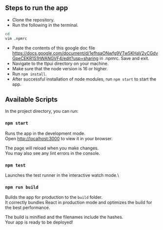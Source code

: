 ## Steps to run the app
- Clone the repository.
- Run the following in the terminal.
```bash
cd
vim .npmrc
```
- Paste the contents of this google doc file https://docs.google.com/document/d/1efhsaONwfg9VTw5KHaV2vCGdvGpeCEKR1S1hWANGVF4/edit?usp=sharing in .npmrc. Save and exit.
- Navigate to the ttpui directory on your machine.
- Make sure that the node version is 16 or higher. 
- Run `npm install`.
- After successful installation of node modules, run `npm start` to start the app.
## Available Scripts

In the project directory, you can run:
### `npm start`

Runs the app in the development mode.\
Open [http://localhost:3000](http://localhost:3000) to view it in your browser.

The page will reload when you make changes.\
You may also see any lint errors in the console.
### `npm test`

Launches the test runner in the interactive watch mode.\
### `npm run build`

Builds the app for production to the `build` folder.\
It correctly bundles React in production mode and optimizes the build for the best performance.

The build is minified and the filenames include the hashes.\
Your app is ready to be deployed!